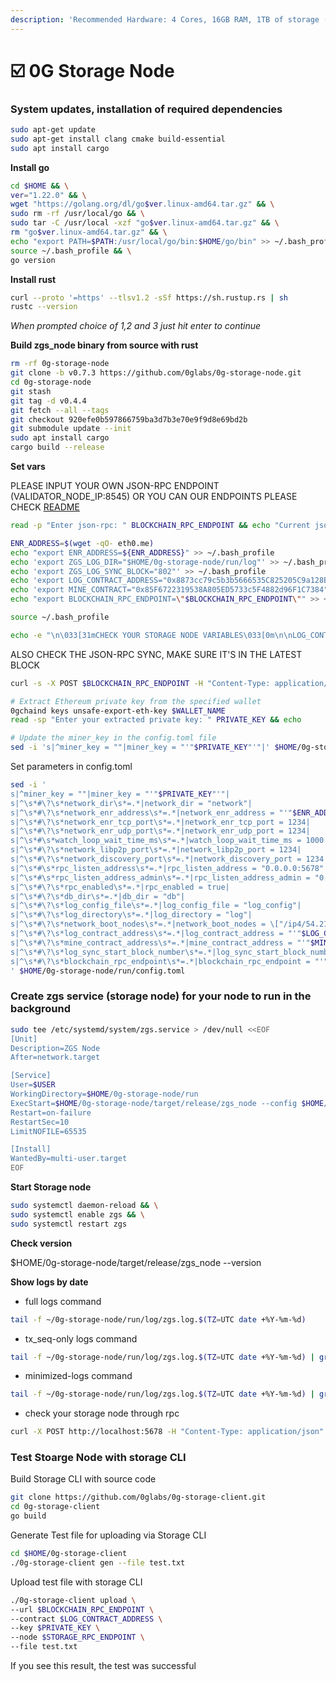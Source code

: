 ```yaml
---
description: 'Recommended Hardware: 4 Cores, 16GB RAM, 1TB of storage (NVME)'
---
```


# ☑️ 0G Storage Node

### **System updates, installation of required dependencies** <a href="#system-updates-installation-of-required-dependencies" id="system-updates-installation-of-required-dependencies"></a>

```bash
sudo apt-get update
sudo apt-get install clang cmake build-essential
sudo apt install cargo
```

**Install go**

```bash
cd $HOME && \
ver="1.22.0" && \
wget "https://golang.org/dl/go$ver.linux-amd64.tar.gz" && \
sudo rm -rf /usr/local/go && \
sudo tar -C /usr/local -xzf "go$ver.linux-amd64.tar.gz" && \
rm "go$ver.linux-amd64.tar.gz" && \
echo "export PATH=$PATH:/usr/local/go/bin:$HOME/go/bin" >> ~/.bash_profile && \
source ~/.bash_profile && \
go version
```

**Install rust**

```bash
curl --proto '=https' --tlsv1.2 -sSf https://sh.rustup.rs | sh
rustc --version
```

_When prompted choice of 1,2 and 3 just hit enter to continue_

**Build zgs\_node binary from source with rust**

```bash
rm -rf 0g-storage-node
git clone -b v0.7.3 https://github.com/0glabs/0g-storage-node.git
cd 0g-storage-node
git stash
git tag -d v0.4.4
git fetch --all --tags
git checkout 920efe0b597866759ba3d7b3e70e9f9d8e69bd2b
git submodule update --init
sudo apt install cargo
cargo build --release
```

**Set vars**

PLEASE INPUT YOUR OWN JSON-RPC ENDPOINT (VALIDATOR\_NODE\_IP:8545) OR YOU CAN OUR ENDPOINTS PLEASE CHECK [README](https://github.com/hubofvalley/Testnet-Guides/blob/main/0g%20\(zero-gravity\)/README.md)

```bash
read -p "Enter json-rpc: " BLOCKCHAIN_RPC_ENDPOINT && echo "Current json-rpc: $BLOCKCHAIN_RPC_ENDPOINT"
```

```bash
ENR_ADDRESS=$(wget -qO- eth0.me)
echo "export ENR_ADDRESS=${ENR_ADDRESS}" >> ~/.bash_profile
echo 'export ZGS_LOG_DIR="$HOME/0g-storage-node/run/log"' >> ~/.bash_profile
echo 'export ZGS_LOG_SYNC_BLOCK="802"' >> ~/.bash_profile
echo 'export LOG_CONTRACT_ADDRESS="0x8873cc79c5b3b5666535C825205C9a128B1D75F1"' >> ~/.bash_profile
echo 'export MINE_CONTRACT="0x85F6722319538A805ED5733c5F4882d96F1C7384"' >> ~/.bash_profile
echo "export BLOCKCHAIN_RPC_ENDPOINT=\"$BLOCKCHAIN_RPC_ENDPOINT\"" >> ~/.bash_profile

source ~/.bash_profile

echo -e "\n\033[31mCHECK YOUR STORAGE NODE VARIABLES\033[0m\n\nLOG_CONTRACT_ADDRESS: $LOG_CONTRACT_ADDRESS\nMINE_CONTRACT: $MINE_CONTRACT\nZGS_LOG_SYNC_BLOCK: $ZGS_LOG_SYNC_BLOCK\nBLOCKCHAIN_RPC_ENDPOINT: $BLOCKCHAIN_RPC_ENDPOINT\n\n"
```

ALSO CHECK THE JSON-RPC SYNC, MAKE SURE IT'S IN THE LATEST BLOCK

```bash
curl -s -X POST $BLOCKCHAIN_RPC_ENDPOINT -H "Content-Type: application/json" -d '{"jsonrpc":"2.0","method":"eth_blockNumber","params":[],"id":1}' | jq -r '.result' | xargs printf "%d\n"
```

```bash
# Extract Ethereum private key from the specified wallet
0gchaind keys unsafe-export-eth-key $WALLET_NAME
read -sp "Enter your extracted private key: " PRIVATE_KEY && echo

# Update the miner_key in the config.toml file
sed -i 's|^miner_key = ""|miner_key = "'"$PRIVATE_KEY"'"|' $HOME/0g-storage-node/run/config.toml
```

Set parameters in config.toml

```bash
sed -i '
s|^miner_key = ""|miner_key = "'"$PRIVATE_KEY"'"|
s|^\s*#\?\s*network_dir\s*=.*|network_dir = "network"|
s|^\s*#\?\s*network_enr_address\s*=.*|network_enr_address = "'"$ENR_ADDRESS"'"|
s|^\s*#\?\s*network_enr_tcp_port\s*=.*|network_enr_tcp_port = 1234|
s|^\s*#\?\s*network_enr_udp_port\s*=.*|network_enr_udp_port = 1234|
s|^\s*#\s*watch_loop_wait_time_ms\s*=.*|watch_loop_wait_time_ms = 1000|
s|^\s*#\?\s*network_libp2p_port\s*=.*|network_libp2p_port = 1234|
s|^\s*#\?\s*network_discovery_port\s*=.*|network_discovery_port = 1234|
s|^\s*#\s*rpc_listen_address\s*=.*|rpc_listen_address = "0.0.0.0:5678"|
s|^\s*#\s*rpc_listen_address_admin\s*=.*|rpc_listen_address_admin = "0.0.0.0:5679"|
s|^\s*#\?\s*rpc_enabled\s*=.*|rpc_enabled = true|
s|^\s*#\?\s*db_dir\s*=.*|db_dir = "db"|
s|^\s*#\?\s*log_config_file\s*=.*|log_config_file = "log_config"|
s|^\s*#\?\s*log_directory\s*=.*|log_directory = "log"|
s|^\s*#\?\s*network_boot_nodes\s*=.*|network_boot_nodes = \["/ip4/54.219.26.22/udp/1234/p2p/16Uiu2HAmTVDGNhkHD98zDnJxQWu3i1FL1aFYeh9wiQTNu4pDCgps","/ip4/52.52.127.117/udp/1234/p2p/16Uiu2HAkzRjxK2gorngB1Xq84qDrT4hSVznYDHj6BkbaE4SGx9oS","/ip4/18.167.69.68/udp/1234/p2p/16Uiu2HAm2k6ua2mGgvZ8rTMV8GhpW71aVzkQWy7D37TTDuLCpgmX"]|
s|^\s*#\?\s*log_contract_address\s*=.*|log_contract_address = "'"$LOG_CONTRACT_ADDRESS"'"|
s|^\s*#\?\s*mine_contract_address\s*=.*|mine_contract_address = "'"$MINE_CONTRACT"'"|
s|^\s*#\?\s*log_sync_start_block_number\s*=.*|log_sync_start_block_number = '"$ZGS_LOG_SYNC_BLOCK"'|
s|^\s*#\?\s*blockchain_rpc_endpoint\s*=.*|blockchain_rpc_endpoint = "'"$BLOCKCHAIN_RPC_ENDPOINT"'"|
' $HOME/0g-storage-node/run/config.toml
```

### **Create zgs service (storage node) for your node to run in the background** <a href="#create-zgs-service-storage-node-for-your-node-to-run-in-the-background" id="create-zgs-service-storage-node-for-your-node-to-run-in-the-background"></a>

```bash
sudo tee /etc/systemd/system/zgs.service > /dev/null <<EOF
[Unit]
Description=ZGS Node
After=network.target

[Service]
User=$USER
WorkingDirectory=$HOME/0g-storage-node/run
ExecStart=$HOME/0g-storage-node/target/release/zgs_node --config $HOME/0g-storage-node/run/config.toml
Restart=on-failure
RestartSec=10
LimitNOFILE=65535

[Install]
WantedBy=multi-user.target
EOF
```

**Start Storage node**

```bash
sudo systemctl daemon-reload && \
sudo systemctl enable zgs && \
sudo systemctl restart zgs
```

**Check version**

$HOME/0g-storage-node/target/release/zgs\_node --version

**Show logs by date**

* full logs command

```bash
tail -f ~/0g-storage-node/run/log/zgs.log.$(TZ=UTC date +%Y-%m-%d)
```

* tx\_seq-only logs command

```bash
tail -f ~/0g-storage-node/run/log/zgs.log.$(TZ=UTC date +%Y-%m-%d) | grep tx_seq:
```

* minimized-logs command

```bash
tail -f ~/0g-storage-node/run/log/zgs.log.$(TZ=UTC date +%Y-%m-%d) | grep -v "discv5\|network\|connect\|16U\|nounce"
```

* check your storage node through rpc

```bash
curl -X POST http://localhost:5678 -H "Content-Type: application/json" -d '{"jsonrpc":"2.0","method":"zgs_getStatus","params":[],"id":1}'  | jq
```

### Test Stoarge Node with storage CLI <a href="#test-stoarge-node-with-storage-cli" id="test-stoarge-node-with-storage-cli"></a>

Build Storage CLI with source code

```bash
git clone https://github.com/0glabs/0g-storage-client.git
cd 0g-storage-client
go build
```

Generate Test file for uploading via Storage CLI

```bash
cd $HOME/0g-storage-client
./0g-storage-client gen --file test.txt
```

Upload test file with storage CLI

```bash
./0g-storage-client upload \
--url $BLOCKCHAIN_RPC_ENDPOINT \
--contract $LOG_CONTRACT_ADDRESS \
--key $PRIVATE_KEY \
--node $STORAGE_RPC_ENDPOINT \
--file test.txt
```

If you see this result, the test was successful

<figure><img src="https://services.dongqn.com/~gitbook/image?url=https%3A%2F%2F4035067140-files.gitbook.io%2F%7E%2Ffiles%2Fv0%2Fb%2Fgitbook-x-prod.appspot.com%2Fo%2Fspaces%252FC9MoDmPzf2bJhCnlF4JC%252Fuploads%252F40sxPXO7brPdjtljH8kI%252Fimage.png%3Falt%3Dmedia%26token%3D7e5093a9-be46-4521-b1ab-9775f430c4ca&#x26;width=768&#x26;dpr=4&#x26;quality=100&#x26;sign=b8221322&#x26;sv=1" alt=""><figcaption></figcaption></figure>
